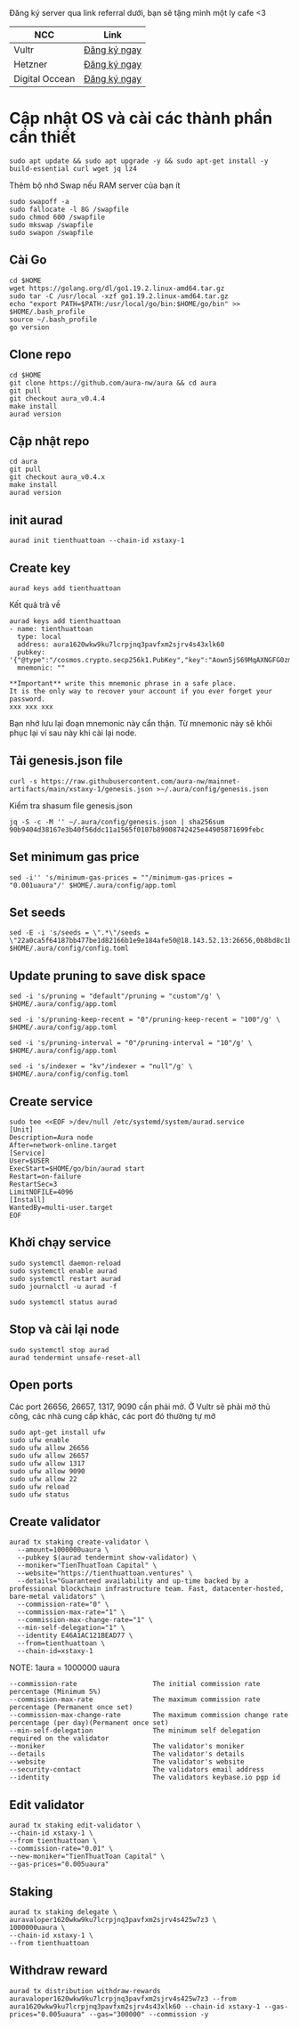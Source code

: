 Đăng ký server qua link referral dưới, bạn sẽ tặng mình một ly cafe <3

| NCC           | Link           |
| ------------- |:-------------:     |
| Vultr         | [Đăng ký ngay ](https://www.vultr.com/?ref=6846932)|
| Hetzner      | [Đăng ký ngay ](https://hetzner.cloud/?ref=fS54U43gi4aS)    |
| Digital Occean | [Đăng ký ngay ](https://m.do.co/c/5ef6c574cded)     |

# Cập nhật OS và cài các thành phần cần thiết
```
sudo apt update && sudo apt upgrade -y && sudo apt-get install -y build-essential curl wget jq lz4
```
Thêm bộ nhớ Swap nếu RAM server của bạn ít
```
sudo swapoff -a
sudo fallocate -l 8G /swapfile
sudo chmod 600 /swapfile
sudo mkswap /swapfile
sudo swapon /swapfile
```

## Cài Go
```
cd $HOME
wget https://golang.org/dl/go1.19.2.linux-amd64.tar.gz
sudo tar -C /usr/local -xzf go1.19.2.linux-amd64.tar.gz
echo "export PATH=$PATH:/usr/local/go/bin:$HOME/go/bin" >> $HOME/.bash_profile
source ~/.bash_profile
go version
```

## Clone repo
```
cd $HOME
git clone https://github.com/aura-nw/aura && cd aura
git pull
git checkout aura_v0.4.4
make install
aurad version
```
## Cập nhật repo
```
cd aura
git pull
git checkout aura_v0.4.x
make install
aurad version
```

## init aurad 
```
aurad init tienthuattoan --chain-id xstaxy-1
```
## Create key
```
aurad keys add tienthuattoan
```
Kết quả trả về
```
aurad keys add tienthuattoan
- name: tienthuattoan
  type: local
  address: aura1620wkw9ku7lcrpjnq3pavfxm2sjrv4s43xlk60
  pubkey: '{"@type":"/cosmos.crypto.secp256k1.PubKey","key":"Aown5jS69MqAXNGFG0zmJ9Zpx1KuQljxIx0eApixjgvf"}'
  mnemonic: ""

**Important** write this mnemonic phrase in a safe place.
It is the only way to recover your account if you ever forget your password.
xxx xxx xxx 
```
Bạn nhớ lưu lại đoạn mnemonic này cẩn thận. Từ mnemonic này sẽ khôi phục lại ví sau này khi cài lại node.

## Tải genesis.json file
```
curl -s https://raw.githubusercontent.com/aura-nw/mainnet-artifacts/main/xstaxy-1/genesis.json >~/.aura/config/genesis.json
```
Kiểm tra shasum file genesis.json
```
jq -S -c -M '' ~/.aura/config/genesis.json | sha256sum
90b9404d38167e3b40f56ddc11a1565f0107b89008742425e44905871699febc
```

## Set minimum gas price 
```
sed -i'' 's/minimum-gas-prices = ""/minimum-gas-prices = "0.001uaura"/' $HOME/.aura/config/app.toml
```


## Set seeds
```
sed -E -i 's/seeds = \".*\"/seeds = \"22a0ca5f64187bb477be1d82166b1e9e184afe50@18.143.52.13:26656,0b8bd8c1b956b441f036e71df3a4d96e85f843b8@13.250.159.219:26656\"/' $HOME/.aura/config/config.toml
```

## Update pruning to save disk space
```
sed -i 's/pruning = "default"/pruning = "custom"/g' \
$HOME/.aura/config/app.toml

sed -i 's/pruning-keep-recent = "0"/pruning-keep-recent = "100"/g' \
$HOME/.aura/config/app.toml

sed -i 's/pruning-interval = "0"/pruning-interval = "10"/g' \
$HOME/.aura/config/app.toml

sed -i 's/indexer = "kv"/indexer = "null"/g' \
$HOME/.aura/config/config.toml
```

## Create service 
```
sudo tee <<EOF >/dev/null /etc/systemd/system/aurad.service
[Unit]
Description=Aura node
After=network-online.target
[Service]
User=$USER
ExecStart=$HOME/go/bin/aurad start
Restart=on-failure
RestartSec=3
LimitNOFILE=4096
[Install]
WantedBy=multi-user.target
EOF
```
## Khởi chạy service
```
sudo systemctl daemon-reload
sudo systemctl enable aurad
sudo systemctl restart aurad
sudo journalctl -u aurad -f
```
```
sudo systemctl status aurad
```
## Stop và cài lại node
```
sudo systemctl stop aurad
aurad tendermint unsafe-reset-all
```
## Open ports
Các port 26656, 26657, 1317, 9090 cần phải mở. Ở Vultr sẽ phải mở thủ công, các nhà cung cấp khác, các port đó thường tự mở
```
sudo apt-get install ufw
sudo ufw enable
sudo ufw allow 26656
sudo ufw allow 26657
sudo ufw allow 1317
sudo ufw allow 9090
sudo ufw allow 22
sudo ufw reload
sudo ufw status
```
## Create validator
```
aurad tx staking create-validator \
  --amount=1000000uaura \
  --pubkey $(aurad tendermint show-validator) \
  --moniker="TienThuatToan Capital" \
  --website="https://tienthuattoan.ventures" \
  --details="Guaranteed availability and up-time backed by a professional blockchain infrastructure team. Fast, datacenter-hosted, bare-metal validators" \
  --commission-rate="0" \
  --commission-max-rate="1" \
  --commission-max-change-rate="1" \
  --min-self-delegation="1" \
  --identity E46A1AC121BEAD77 \
  --from=tienthuattoan \
  --chain-id=xstaxy-1
```
NOTE: 1aura = 1000000 uaura
```
--commission-rate                   The initial commission rate percentage (Minimum 5%)
--commission-max-rate               The maximum commission rate percentage (Permanent once set)
--commission-max-change-rate        The maximum commission change rate percentage (per day)(Permanent once set)
--min-self-delegation               The minimum self delegation required on the validator
--moniker                           The validator's moniker
--details                           The validator's details
--website                           The validator's website
--security-contact                  The validators email address
--identity                          The validators keybase.io pgp id
```
## Edit validator
```
aurad tx staking edit-validator \
--chain-id xstaxy-1 \
--from tienthuattoan \
--commission-rate="0.01" \
--new-moniker="TienThuatToan Capital" \
--gas-prices="0.005uaura"
```

## Staking
```
aurad tx staking delegate \
auravaloper1620wkw9ku7lcrpjnq3pavfxm2sjrv4s425w7z3 \
1000000uaura \
--chain-id xstaxy-1 \
--from tienthuattoan

```
## Withdraw reward
```
aurad tx distribution withdraw-rewards auravaloper1620wkw9ku7lcrpjnq3pavfxm2sjrv4s425w7z3 --from aura1620wkw9ku7lcrpjnq3pavfxm2sjrv4s43xlk60 --chain-id xstaxy-1 --gas-prices="0.005uaura" --gas="300000" --commission -y
```
